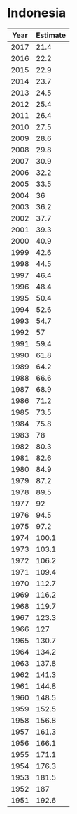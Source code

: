 # Indonesia

| Year | Estimate |
| ---- | -------- |
| 2017 | 21.4 |
| 2016 | 22.2 |
| 2015 | 22.9 |
| 2014 | 23.7 |
| 2013 | 24.5 |
| 2012 | 25.4 |
| 2011 | 26.4 |
| 2010 | 27.5 |
| 2009 | 28.6 |
| 2008 | 29.8 |
| 2007 | 30.9 |
| 2006 | 32.2 |
| 2005 | 33.5 |
| 2004 | 36 |
| 2003 | 36.2 |
| 2002 | 37.7 |
| 2001 | 39.3 |
| 2000 | 40.9 |
| 1999 | 42.6 |
| 1998 | 44.5 |
| 1997 | 46.4 |
| 1996 | 48.4 |
| 1995 | 50.4 |
| 1994 | 52.6 |
| 1993 | 54.7 |
| 1992 | 57 |
| 1991 | 59.4 |
| 1990 | 61.8 |
| 1989 | 64.2 |
| 1988 | 66.6 |
| 1987 | 68.9 |
| 1986 | 71.2 |
| 1985 | 73.5 |
| 1984 | 75.8 |
| 1983 | 78 |
| 1982 | 80.3 |
| 1981 | 82.6 |
| 1980 | 84.9 |
| 1979 | 87.2 |
| 1978 | 89.5 |
| 1977 | 92 |
| 1976 | 94.5 |
| 1975 | 97.2 |
| 1974 | 100.1 |
| 1973 | 103.1 |
| 1972 | 106.2 |
| 1971 | 109.4 |
| 1970 | 112.7 |
| 1969 | 116.2 |
| 1968 | 119.7 |
| 1967 | 123.3 |
| 1966 | 127 |
| 1965 | 130.7 |
| 1964 | 134.2 |
| 1963 | 137.8 |
| 1962 | 141.3 |
| 1961 | 144.8 |
| 1960 | 148.5 |
| 1959 | 152.5 |
| 1958 | 156.8 |
| 1957 | 161.3 |
| 1956 | 166.1 |
| 1955 | 171.1 |
| 1954 | 176.3 |
| 1953 | 181.5 |
| 1952 | 187 |
| 1951 | 192.6 |